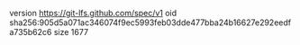 version https://git-lfs.github.com/spec/v1
oid sha256:905d5a071ac346074f9ec5993feb03dde477bba24b16627e292eedfa735b62c6
size 1677
